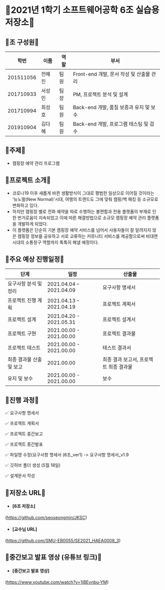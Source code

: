# 🚨2021년 1학기 소프트웨어공학 6조 실습용 저장소🚨

## 🔶조 구성원🔶

학번 | 이름 | 역할 | 부서
-- | -- | -- | --
201511056 | 전예진 | 팀원 | Front-end 개발, 문서 작성 및 산출물 관리
201710933 | 서성민 | 팀장 | PM, 프로젝트 분석 및 설계
201710994 | 최성호 | 팀원 | Back-end 개발, 품질 보증과 유지 및 보수
201910904 | 김다혜 | 팀원 | Back-end 개발, 프로그램 테스팅 및 검수

## 🔶주제🔶

- 캠핑장 예약 관리 프로그램

## 🔶프로젝트 소개🔶
- 코로나19 이후 새롭게 바뀐 생활방식이 그대로 평범한 일상으로 이어질 것이라는 ‘뉴노멀(New Normal)’시대, 여행의 트렌드도 그에 맞춰 캠핑/백 패킹 등 소규모로 변화하고 있다. 
- 하지만 캠핑장 별로 전화 예약을 따로 수행하는 불편함과 전용 플랫폼의 부재로 인한 번거로움이 지속되었고 이에 따른 해결방법으로 소규모 캠핑장 예약 관리 플랫폼을 개발하게 되었다. 
- 이 플랫폼은 단순히 기본 캠핑장 예약 서비스를 넘어서 사용자들이 잘 알려지지 않은 캠핑장 정보를 공유하고 서로 교류하는 커뮤니티 서비스를 제공함으로써 비대면 시대의 소통창구 역할까지 톡톡히 해낼 예정이다. 

## 🔶주요 예상 진행일정🔶
단계 | 일정 | 산출물
-- | -- | --
요구사항 분석 및 정리 | 2021.04.04 – 2021.04.09 | 요구사항 명세서
프로젝트 진행 계획 | 2021.04.13 – 2021.04.19 | 프로젝트 계획서
프로젝트 설계 | 2021.04.20 - 2021.05.31 | 프로젝트 설계서
프로젝트 구현 | 2021.00.00 - 2021.00.00 | 프로젝트 결과물
프로젝트 테스트 | 2021.00.00 - 2021.00.00 | 테스트 결과서
최종 결과물 산출 및 보고 | 2021.00.00 | 최종 결과 보고서, 프로젝트 최종 결과물
유지 및 보수 | 2021.00.00 - 2021.00.00 | 보수

## 🔶진행 과정🔶

✅ 요구사항 명세서 

✅ 프로젝트 계획서

✅ 프로젝트 중간보고

✅ 프로젝트 중간발표

✅ 파일명 수정(요구사항 명세서 (6조_ver1) -> 요구사항 명세서_v1.9

✅ 깃허브 폴더 생성 (5월 18일)

✅ 설계문서 작성

## 🔶저장소 URL🔶
* #### [6조 저장소]
(https://github.com/seoseongmin/JKSC)
* #### [교수님 URL]
(https://github.com/SMU-EB0055/SE2021_HAEA0008_3)

## 🔶중간보고 발표 영상 (유튜브 링크)🔶
* #### [중간보고 발표 영상]
(https://www.youtube.com/watch?v=1jBEvnbu-YM)


